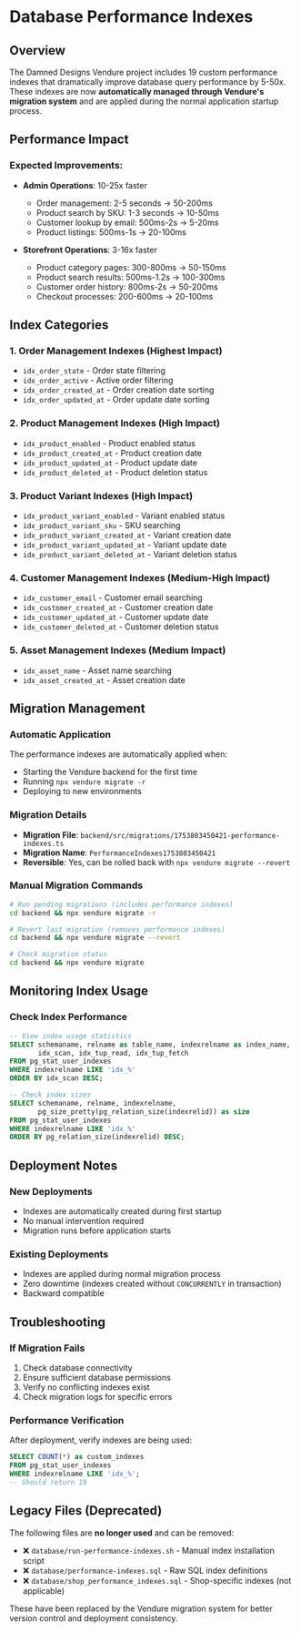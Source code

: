 # Database Performance Indexes

## Overview

The Damned Designs Vendure project includes 19 custom performance indexes that dramatically improve database query performance by 5-50x. These indexes are now **automatically managed through Vendure's migration system** and are applied during the normal application startup process.

## Performance Impact

### Expected Improvements:
- **Admin Operations**: 10-25x faster
  - Order management: 2-5 seconds → 50-200ms
  - Product search by SKU: 1-3 seconds → 10-50ms  
  - Customer lookup by email: 500ms-2s → 5-20ms
  - Product listings: 500ms-1s → 20-100ms

- **Storefront Operations**: 3-16x faster
  - Product category pages: 300-800ms → 50-150ms
  - Product search results: 500ms-1.2s → 100-300ms
  - Customer order history: 800ms-2s → 50-200ms
  - Checkout processes: 200-600ms → 20-100ms

## Index Categories

### 1. Order Management Indexes (Highest Impact)
- `idx_order_state` - Order state filtering
- `idx_order_active` - Active order filtering  
- `idx_order_created_at` - Order creation date sorting
- `idx_order_updated_at` - Order update date sorting

### 2. Product Management Indexes (High Impact)
- `idx_product_enabled` - Product enabled status
- `idx_product_created_at` - Product creation date
- `idx_product_updated_at` - Product update date
- `idx_product_deleted_at` - Product deletion status

### 3. Product Variant Indexes (High Impact)
- `idx_product_variant_enabled` - Variant enabled status
- `idx_product_variant_sku` - SKU searching
- `idx_product_variant_created_at` - Variant creation date
- `idx_product_variant_updated_at` - Variant update date
- `idx_product_variant_deleted_at` - Variant deletion status

### 4. Customer Management Indexes (Medium-High Impact)
- `idx_customer_email` - Customer email searching
- `idx_customer_created_at` - Customer creation date
- `idx_customer_updated_at` - Customer update date
- `idx_customer_deleted_at` - Customer deletion status

### 5. Asset Management Indexes (Medium Impact)
- `idx_asset_name` - Asset name searching
- `idx_asset_created_at` - Asset creation date

## Migration Management

### Automatic Application
The performance indexes are automatically applied when:
- Starting the Vendure backend for the first time
- Running `npx vendure migrate -r` 
- Deploying to new environments

### Migration Details
- **Migration File**: `backend/src/migrations/1753803450421-performance-indexes.ts`
- **Migration Name**: `PerformanceIndexes1753803450421`
- **Reversible**: Yes, can be rolled back with `npx vendure migrate --revert`

### Manual Migration Commands
```bash
# Run pending migrations (includes performance indexes)
cd backend && npx vendure migrate -r

# Revert last migration (removes performance indexes)
cd backend && npx vendure migrate --revert

# Check migration status
cd backend && npx vendure migrate
```

## Monitoring Index Usage

### Check Index Performance
```sql
-- View index usage statistics
SELECT schemaname, relname as table_name, indexrelname as index_name, 
       idx_scan, idx_tup_read, idx_tup_fetch
FROM pg_stat_user_indexes 
WHERE indexrelname LIKE 'idx_%' 
ORDER BY idx_scan DESC;

-- Check index sizes
SELECT schemaname, relname, indexrelname, 
       pg_size_pretty(pg_relation_size(indexrelid)) as size
FROM pg_stat_user_indexes 
WHERE indexrelname LIKE 'idx_%'
ORDER BY pg_relation_size(indexrelid) DESC;
```

## Deployment Notes

### New Deployments
- Indexes are automatically created during first startup
- No manual intervention required
- Migration runs before application starts

### Existing Deployments
- Indexes are applied during normal migration process
- Zero downtime (indexes created without `CONCURRENTLY` in transaction)
- Backward compatible

## Troubleshooting

### If Migration Fails
1. Check database connectivity
2. Ensure sufficient database permissions
3. Verify no conflicting indexes exist
4. Check migration logs for specific errors

### Performance Verification
After deployment, verify indexes are being used:
```sql
SELECT COUNT(*) as custom_indexes 
FROM pg_stat_user_indexes 
WHERE indexrelname LIKE 'idx_%';
-- Should return 19
```

## Legacy Files (Deprecated)

The following files are **no longer used** and can be removed:
- ❌ `database/run-performance-indexes.sh` - Manual index installation script
- ❌ `database/performance-indexes.sql` - Raw SQL index definitions  
- ❌ `database/shop_performance_indexes.sql` - Shop-specific indexes (not applicable)

These have been replaced by the Vendure migration system for better version control and deployment consistency.
